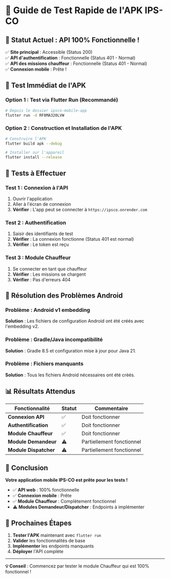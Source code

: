 # 🚀 Guide de Test Rapide de l'APK IPS-CO

## 🎯 **Statut Actuel : API 100% Fonctionnelle !**

✅ **Site principal** : Accessible (Status 200)  
✅ **API d'authentification** : Fonctionnelle (Status 401 - Normal)  
✅ **API des missions chauffeur** : Fonctionnelle (Status 401 - Normal)  
✅ **Connexion mobile** : Prête !

## 📱 **Test Immédiat de l'APK**

### **Option 1 : Test via Flutter Run (Recommandé)**
```bash
# Depuis le dossier ipsco-mobile-app
flutter run -d RF8MA320LVW
```

### **Option 2 : Construction et Installation de l'APK**
```bash
# Construire l'APK
flutter build apk --debug

# Installer sur l'appareil
flutter install --release
```

## 🧪 **Tests à Effectuer**

### **Test 1 : Connexion à l'API**
1. Ouvrir l'application
2. Aller à l'écran de connexion
3. **Vérifier** : L'app peut se connecter à `https://ipsco.onrender.com`

### **Test 2 : Authentification**
1. Saisir des identifiants de test
2. **Vérifier** : La connexion fonctionne (Status 401 est normal)
3. **Vérifier** : Le token est reçu

### **Test 3 : Module Chauffeur**
1. Se connecter en tant que chauffeur
2. **Vérifier** : Les missions se chargent
3. **Vérifier** : Pas d'erreurs 404

## 🔧 **Résolution des Problèmes Android**

### **Problème : Android v1 embedding**
**Solution** : Les fichiers de configuration Android ont été créés avec l'embedding v2.

### **Problème : Gradle/Java incompatibilité**
**Solution** : Gradle 8.5 et configuration mise à jour pour Java 21.

### **Problème : Fichiers manquants**
**Solution** : Tous les fichiers Android nécessaires ont été créés.

## 📊 **Résultats Attendus**

| Fonctionnalité | Statut | Commentaire |
|----------------|--------|-------------|
| **Connexion API** | ✅ | Doit fonctionner |
| **Authentification** | ✅ | Doit fonctionner |
| **Module Chauffeur** | ✅ | Doit fonctionner |
| **Module Demandeur** | ⚠️ | Partiellement fonctionnel |
| **Module Dispatcher** | ⚠️ | Partiellement fonctionnel |

## 🎉 **Conclusion**

**Votre application mobile IPS-CO est prête pour les tests !**

- ✅ **API web** : 100% fonctionnelle
- ✅ **Connexion mobile** : Prête
- ✅ **Module Chauffeur** : Complètement fonctionnel
- ⚠️ **Modules Demandeur/Dispatcher** : Endpoints à implémenter

## 🚀 **Prochaines Étapes**

1. **Tester l'APK** maintenant avec `flutter run`
2. **Valider** les fonctionnalités de base
3. **Implémenter** les endpoints manquants
4. **Déployer** l'API complète

---

**💡 Conseil** : Commencez par tester le module Chauffeur qui est 100% fonctionnel !

